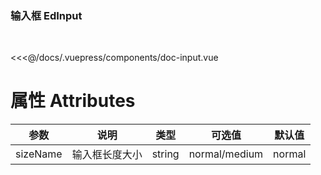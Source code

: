 ### 输入框 EdInput
<br/>

<doc-input />

<<<@/docs/.vuepress/components/doc-input.vue

# 属性 Attributes

| 参数 | 说明 | 类型 | 可选值 | 默认值 |
| ------ | ------ | ------ | ------ | ------ |
| sizeName | 输入框长度大小 | string | normal/medium | normal |
